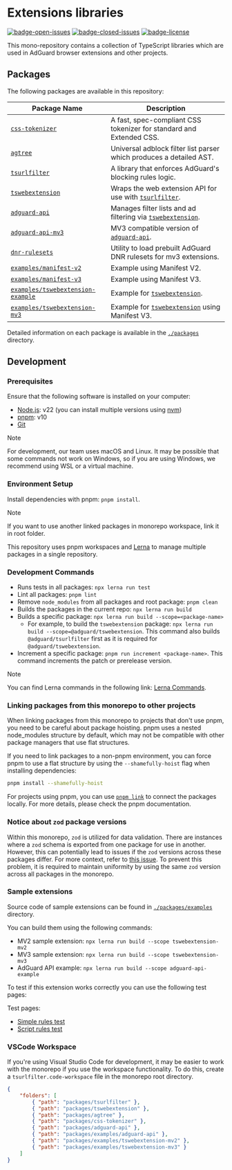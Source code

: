 # Extensions libraries

[![badge-open-issues]][open-issues] [![badge-closed-issues]][closed-issues] [![badge-license]][license-url]

This mono-repository contains a collection of TypeScript libraries which are used
in AdGuard browser extensions and other projects.

[badge-closed-issues]: https://img.shields.io/github/issues-closed/AdguardTeam/tsurlfilter
[badge-license]: https://img.shields.io/github/license/AdguardTeam/tsurlfilter
[badge-open-issues]: https://img.shields.io/github/issues/AdguardTeam/tsurlfilter
[closed-issues]: https://github.com/AdguardTeam/tsurlfilter/issues?q=is%3Aissue+is%3Aclosed
[license-url]: https://github.com/AdguardTeam/tsurlfilter/blob/master/LICENSE
[open-issues]: https://github.com/AdguardTeam/tsurlfilter/issues

## Packages

The following packages are available in this repository:

| Package Name                                   | Description                                                                          |
|------------------------------------------------|--------------------------------------------------------------------------------------|
| [`css-tokenizer`][csstokenizerreadme]          | A fast, spec-compliant CSS tokenizer for standard and Extended CSS.                  |
| [`agtree`][agtreereadme]                       | Universal adblock filter list parser which produces a detailed AST.                  |
| [`tsurlfilter`][tsurlfilterreadme]             | A library that enforces AdGuard's blocking rules logic.                              |
| [`tswebextension`][tswebextensionreadme]       | Wraps the web extension API for use with [`tsurlfilter`][tsurlfilterreadme].         |
| [`adguard-api`][adguardapireadme]              | Manages filter lists and ad filtering via [`tswebextension`][tswebextensionreadme].  |
| [`adguard-api-mv3`][adguardapimv3readme]       | MV3 compatible version of [`adguard-api`][adguardapireadme].                         |
| [`dnr-rulesets`][dnrrulesetsreadme]            | Utility to load prebuilt AdGuard DNR rulesets for mv3 extensions.                    |
| [`examples/manifest-v2`][manifestv2]           | Example using Manifest V2.                                                           |
| [`examples/manifest-v3`][manifestv3]           | Example using Manifest V3.                                                           |
| [`examples/tswebextension-example`][tswebextensionexample] | Example for [`tswebextension`][tswebextensionreadme].                    |
| [`examples/tswebextension-mv3`][tswebextensionmv3] | Example for [`tswebextension`][tswebextensionreadme] using Manifest V3.          |

Detailed information on each package is available in the [`./packages`][packages-dir] directory.

[adguardapireadme]: /packages/adguard-api/README.md
[adguardapimv3readme]: /packages/adguard-api-mv3/README.md
[dnrrulesetsreadme]: /packages/dnr-rulesets/README.md
[agtreereadme]: /packages/agtree/README.md
[csstokenizerreadme]: /packages/css-tokenizer/README.md
[manifestv2]: /packages/examples/manifest-v2
[manifestv3]: /packages/examples/manifest-v3
[packages-dir]: /packages
[tsurlfilterreadme]: /packages/tsurlfilter/README.md
[tswebextensionexample]: /packages/examples/tswebextension-example
[tswebextensionmv3]: /packages/examples/tswebextension-mv3
[tswebextensionreadme]: /packages/tswebextension/README.md

## Development

### Prerequisites

Ensure that the following software is installed on your computer:

- [Node.js][nodejs]: v22 (you can install multiple versions using [nvm][nvm])
- [pnpm][pnpm]: v10
- [Git][git]

> [!NOTE]
> For development, our team uses macOS and Linux. It may be possible that some commands not work on Windows,
> so if you are using Windows, we recommend using WSL or a virtual machine.

[git]: https://git-scm.com/
[nodejs]: https://nodejs.org/en/download
[nvm]: https://github.com/nvm-sh/nvm
[pnpm]: https://pnpm.io/installation

### Environment Setup

Install dependencies with pnpm: `pnpm install`.

> [!NOTE]
> If you want to use another linked packages in monorepo workspace, link it in root folder.

This repository uses pnpm workspaces and [Lerna][lerna] to manage multiple packages in a single repository.

[lerna]: https://lerna.js.org/

### Development Commands

- Runs tests in all packages: `npx lerna run test`
- Lint all packages: `pnpm lint`
- Remove `node_modules` from all packages and root package: `pnpm clean`
- Builds the packages in the current repo: `npx lerna run build`
- Builds a specific package: `npx lerna run build --scope=<package-name>`
    - For example, to build the `tswebextension` package: `npx lerna run build --scope=@adguard/tswebextension`.
      This command also builds `@adguard/tsurlfilter` first as it is required for `@adguard/tswebextension`.
- Increment a specific package: `pnpm run increment <package-name>`.
  This command increments the patch or prerelease version.

> [!NOTE]
> You can find Lerna commands in the following link: [Lerna Commands][lernacommands].

[lernacommands]: https://lerna.js.org/docs/api-reference/commands

### Linking packages from this monorepo to other projects

When linking packages from this monorepo to projects that don't use pnpm, you need to be careful about package hoisting.
pnpm uses a nested node_modules structure by default, which may not be compatible with other package managers
that use flat structures.

If you need to link packages to a non-pnpm environment, you can force pnpm to use a flat structure by using the
`--shamefully-hoist` flag when installing dependencies:

```bash
pnpm install --shamefully-hoist
```

For projects using pnpm, you can use [`pnpm link`][pnpm-link] to connect the packages locally.
For more details, please check the pnpm documentation.

[pnpm-link]: https://pnpm.io/cli/link

### Notice about `zod` package versions

Within this monorepo, `zod` is utilized for data validation. There are instances where a `zod` schema is exported
from one package for use in another.
However, this can potentially lead to issues if the `zod` versions across these packages differ.
For more context, refer to [this issue][zod-issue].
To prevent this problem, it is required to maintain uniformity by using the same `zod` version across all packages
in the monorepo.

[zod-issue]: https://github.com/colinhacks/zod/issues/2663

### Sample extensions

Source code of sample extensions can be found in [`./packages/examples`][examples] directory.

You can build them using the following commands:

- MV2 sample extension: `npx lerna run build --scope tswebextension-mv2`
- MV3 sample extension: `npx lerna run build --scope tswebextension-mv3`
- AdGuard API example: `npx lerna run build --scope adguard-api-example`

To test if this extension works correctly you can use the following test pages:

Test pages:

- [Simple rules test][testcasessimplerules]
- [Script rules test][testcasesscriptrules]

[examples]: /packages/examples
[testcasesscriptrules]: https://testcases.agrd.dev/Filters/script-rules/test-script-rules.html
[testcasessimplerules]: https://testcases.agrd.dev/Filters/simple-rules/test-simple-rules.html

### VSCode Workspace

If you're using Visual Studio Code for development, it may be easier to work with the monorepo
if you use the workspace functionality.
To do this, create a `tsurlfilter.code-workspace` file in the monorepo root directory.

```json
{
    "folders": [
        { "path": "packages/tsurlfilter" },
        { "path": "packages/tswebextension" },
        { "path": "packages/agtree" },
        { "path": "packages/css-tokenizer" },
        { "path": "packages/adguard-api" },
        { "path": "packages/examples/adguard-api" },
        { "path": "packages/examples/tswebextension-mv2" },
        { "path": "packages/examples/tswebextension-mv3" }
    ]
}
```
